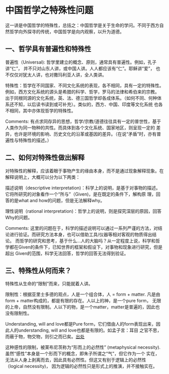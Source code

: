 # 中国哲学之特殊性问题

这一讲是中国哲学的特殊性，总括之：中国哲学是关于生命的学问。不同于西方自然哲学向外探寻的传统，中国哲学是向内观察，以升为道德。

## 一、哲学具有普遍性和特殊性

普遍性（Universal): 哲学里建立的概念、原则，通常具有普遍性。例如，孔子讲“仁”， 并不只对山东人讲，或中国人讲。人人都应该有“仁”。耶稣讲“爱”，
也不仅仅对犹太人讲，也对撒玛利亚人讲，全人类讲。

特殊性：哲学在不同国家、不同文化系统的表现，各不相同，具有一定的特殊性。例如，西方文化系统的源头是希腊的科学、哲学，罗马的法律和希伯来的宗教。
出于同根同源的文化系统，英、法、德三国哲学却各成体系。（如何不同、何种体系还不知，以后读书读到或可补充）。类似的，西方、中国、印度等文化系统
也各不相同，其中亦体现哲学的特殊性。

Comments: 有点求同存异的思想，哲学/宗教/道德往往具有一定的普世性，基于人类作为同一物种的共性。而具体到各个文化系统、国家地区，则呈现一定的
差异，也许是环境的影响、历史文化的沿革或基因的差异。（在说“矛盾”时，亦有普遍性与特殊性的描述。）

## 二、如何对特殊性做出解释

对特殊性的解释，应该着眼于事物产生的缘由本身，而不是通过现象解释现象。在解释说明上，大概可以分为以下两类：

描述说明（descriptive interpretation)：科学上的说明，是基于对事物的描述。它将所研究的对象看作一个“所与”（Given)，是在既定的条件下，解构原
理，回答的是what and how的问题，但是无法解释why。

理性说明（rational interpretation)：哲学上的说明，则是探究深层的原因，回答Why的问题。

Comments: 这里的问题在于，科学的描述说明可以通过一系列严谨的方法，对结论进行验证。而研究方法本身，也可以借助工具/仪器等相对客观的物质得出结论。
而哲学的研究和思考，基于什么...人的大脑吗？从一定程度上说，科学和哲学都在Given的条件下，已知世界的框架和假设下，对事物和现象进行研究，但是超出
Given的范围，科学无法回答，哲学的回答无法得到验证。

## 三、特殊性从何而来？

特殊性从生命的“限制”而来，只能就着人讲。

限制性：根据亚里士多德的观点，人是一个组合体，人 = form + matter. 凡是由form + matter构成的，都是有限的存在。人以上的神，是一个pure form，
无限的上帝，自然没有限制。人以下的物，是一个matter，matter是普遍的，因此也没有限制性。

Understanding, will and love都是Pure form，它们借由人的form表现出来，因此人的understanding, will and love也都是有限的。如孟子言：耳目
之官不思，而蔽于物，物交物，则引之而已矣。[出处](https://ctext.org/mengzi/gaozi-i/zh?searchu=%E6%9B%B0%EF%BC%9A%E2%80%9C%E8%80%B3%E7%9B%AE%E4%B9%8B%E5%AE%98%E4%B8%8D%E6%80%9D%EF%BC%8C%E8%80%8C%E8%94%BD%E6%96%BC%E7%89%A9%EF%BC%8C%E7%89%A9%E4%BA%A4%E7%89%A9%EF%BC%8C%E5%89%87%E5%BC%95%E4%B9%8B%E8%80%8C%E5%B7%B2%E7%9F%A3%E3%80%82)

这种感性的限制，被莱布尼茨称为“形而上的必然性” (metaphysical necessity). 虽然“感性”本身是一个形而下的概念，即朱子所谓之“气”，但它作为一个
实在，无法从人身上剥离而去，因此具有必然性。但这又有别于逻辑上的必然性（logical necessity)， 因为逻辑的必然性只是形式上的推演，并不接触实在。

